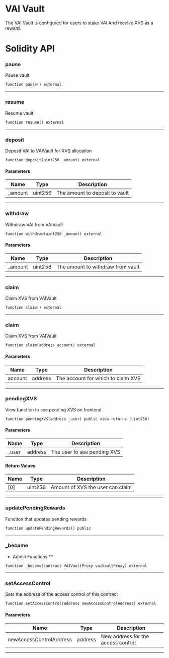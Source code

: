 # VAI Vault
The VAI Vault is configured for users to stake VAI And receive XVS as a reward.

# Solidity API

### pause

Pause vault

```solidity
function pause() external
```

- - -

### resume

Resume vault

```solidity
function resume() external
```

- - -

### deposit

Deposit VAI to VAIVault for XVS allocation

```solidity
function deposit(uint256 _amount) external
```

#### Parameters
| Name | Type | Description |
| ---- | ---- | ----------- |
| _amount | uint256 | The amount to deposit to vault |

- - -

### withdraw

Withdraw VAI from VAIVault

```solidity
function withdraw(uint256 _amount) external
```

#### Parameters
| Name | Type | Description |
| ---- | ---- | ----------- |
| _amount | uint256 | The amount to withdraw from vault |

- - -

### claim

Claim XVS from VAIVault

```solidity
function claim() external
```

- - -

### claim

Claim XVS from VAIVault

```solidity
function claim(address account) external
```

#### Parameters
| Name | Type | Description |
| ---- | ---- | ----------- |
| account | address | The account for which to claim XVS |

- - -

### pendingXVS

View function to see pending XVS on frontend

```solidity
function pendingXVS(address _user) public view returns (uint256)
```

#### Parameters
| Name | Type | Description |
| ---- | ---- | ----------- |
| _user | address | The user to see pending XVS |

#### Return Values
| Name | Type | Description |
| ---- | ---- | ----------- |
| [0] | uint256 | Amount of XVS the user can claim |

- - -

### updatePendingRewards

Function that updates pending rewards

```solidity
function updatePendingRewards() public
```

- - -

### _become

* Admin Functions **

```solidity
function _become(contract VAIVaultProxy vaiVaultProxy) external
```

- - -

### setAccessControl

Sets the address of the access control of this contract

```solidity
function setAccessControl(address newAccessControlAddress) external
```

#### Parameters
| Name | Type | Description |
| ---- | ---- | ----------- |
| newAccessControlAddress | address | New address for the access control |

- - -

